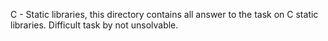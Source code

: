 C - Static libraries, this directory contains all answer to the task on C static libraries.
Difficult task by not unsolvable.
